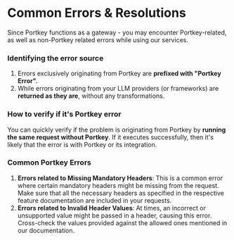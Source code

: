 # Common Errors & Resolutions

Since Portkey functions as a gateway - you may encounter Portkey-related, as well as non-Portkey related errors while using our services.

### Identifying the error source

1. Errors exclusively originating from Portkey are **prefixed with "Portkey Error".**
2. While errors originating from your LLM providers (or frameworks) are **returned as they are**, without any transformations.

### How to verify if it's Portkey error

You can quickly verify if the problem is originating from Portkey by **running the same request without Portkey**. If it executes successfully, then it's likely that the error is with Portkey or its integration.

### Common Portkey Errors

1. **Errors related to Missing Mandatory Headers**: This is a common error where certain mandatory headers might be missing from the request. Make sure that all the necessary headers as specified in the respective feature documentation are included in your requests.
2. **Errors related to Invalid Header Values**: At times, an incorrect or unsupported value might be passed in a header, causing this error. Cross-check the values provided against the allowed ones mentioned in our documentation.

